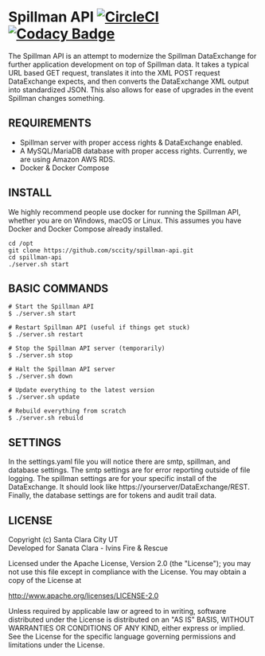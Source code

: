 # Spillman API [![CircleCI](https://dl.circleci.com/status-badge/img/gh/sccity/spillman-api/tree/prod.svg?style=shield)](https://dl.circleci.com/status-badge/redirect/gh/sccity/spillman-api/tree/prod) [![Codacy Badge](https://app.codacy.com/project/badge/Grade/b9f3e0f2cc6b4731af46372f79cab252)](https://www.codacy.com?utm_source=github.com&amp;utm_medium=referral&amp;utm_content=sccity/spillman-api&amp;utm_campaign=Badge_Grade)

The Spillman API is an attempt to modernize the Spillman DataExchange for further application development on top of Spillman data. It takes a typical URL based GET request, translates it into the XML POST request DataExchange expects, and then converts the DataExchange XML output into standardized JSON. This also allows for ease of upgrades in the event Spillman changes something.

## REQUIREMENTS
*  Spillman server with proper access rights & DataExchange enabled.
*  A MySQL/MariaDB database with proper access rights. Currently, we are using Amazon AWS RDS.
*  Docker & Docker Compose

## INSTALL
We highly recommend people use docker for running the Spillman API, whether you are on Windows, macOS or Linux. This assumes you have Docker and Docker Compose already installed.
```
cd /opt
git clone https://github.com/sccity/spillman-api.git
cd spillman-api
./server.sh start
```

## BASIC COMMANDS
```
# Start the Spillman API
$ ./server.sh start

# Restart Spillman API (useful if things get stuck)
$ ./server.sh restart

# Stop the Spillman API server (temporarily)
$ ./server.sh stop

# Halt the Spillman API server
$ ./server.sh down

# Update everything to the latest version
$ ./server.sh update

# Rebuild everything from scratch
$ ./server.sh rebuild
```

## SETTINGS
In the settings.yaml file you will notice there are smtp, spillman, and database settings. The smtp settings are for error reporting outside of file logging. The spillman settings are for your specific install of the DataExchange. It should look like https://yourserver/DataExchange/REST. Finally, the database settings are for tokens and audit trail data.

## LICENSE
Copyright (c) Santa Clara City UT\
Developed for Sanata Clara - Ivins Fire & Rescue

Licensed under the Apache License, Version 2.0 (the "License");
you may not use this file except in compliance with the License.
You may obtain a copy of the License at

<http://www.apache.org/licenses/LICENSE-2.0>

Unless required by applicable law or agreed to in writing, software
distributed under the License is distributed on an "AS IS" BASIS,
WITHOUT WARRANTIES OR CONDITIONS OF ANY KIND, either express or implied.
See the License for the specific language governing permissions and
limitations under the License.
